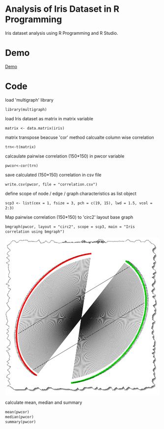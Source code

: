 # Analysis of Iris Dataset in R Programming
Iris dataset analysis using R Programming and R Studio.

# Demo
[Demo](https://github.com/MuhammadBilalYar/Analysis-of-Iris-Dataset-in-R-Programming/blob/master/Demo.mp4)

# Code
load 'multigraph' library
```
library(multigraph)
```

load Iris dataset as matrix in matrix variable
```
matrix <- data.matrix(iris)
```

matrix transpose beacuse 'cor' method calcualte column wise correlation 
```
trn<-t(matrix)
```

calcaulate pairwise correlation (150*150) in pwcor variable
```
pwcor<-cor(trn)
```

save calculated (150*150) correlation in csv file
```
write.csv(pwcor, file = "correlation.csv")
```
define scope of node / edge / graph characteristics as list object
```
scp3 <- list(cex = 1, fsize = 3, pch = c(19, 15), lwd = 1.5, vcol = 2:3)
```
Map pairwise correlation (150*150) to 'circ2' layout base graph
```
bmgraph(pwcor, layout = "circ2", scope = scp3, main = "Iris correlation using bmgraph")
```
![Graph](https://github.com/MuhammadBilalYar/Analysis-of-Iris-Dataset-in-R-Programming/blob/master/Graph.png)

calculate mean, median and summary
```
mean(pwcor)
median(pwcor)
summary(pwcor)
```
